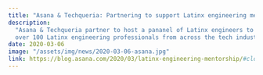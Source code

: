 ```yaml
---
title: "Asana & Techqueria: Partnering to support Latinx engineering mentorship"
description:
  "Asana & Techqueria partner to host a pananel of Latinx engineers to shed a light on the importance of engineering mentorship—especially in tech. Joining us at Asana’s headquarters in San Francisco were Belén Cruz Zapata, Emerson Malca, Pamela Martinez, and Asana’s own Alvaro Morales—along with
  over 100 Latinx engineering professionals from across the tech industry."
date: 2020-03-06
image: "/assets/img/news/2020-03-06-asana.jpg"
link: https://blog.asana.com/2020/03/latinx-engineering-mentorship/#close
---
```

